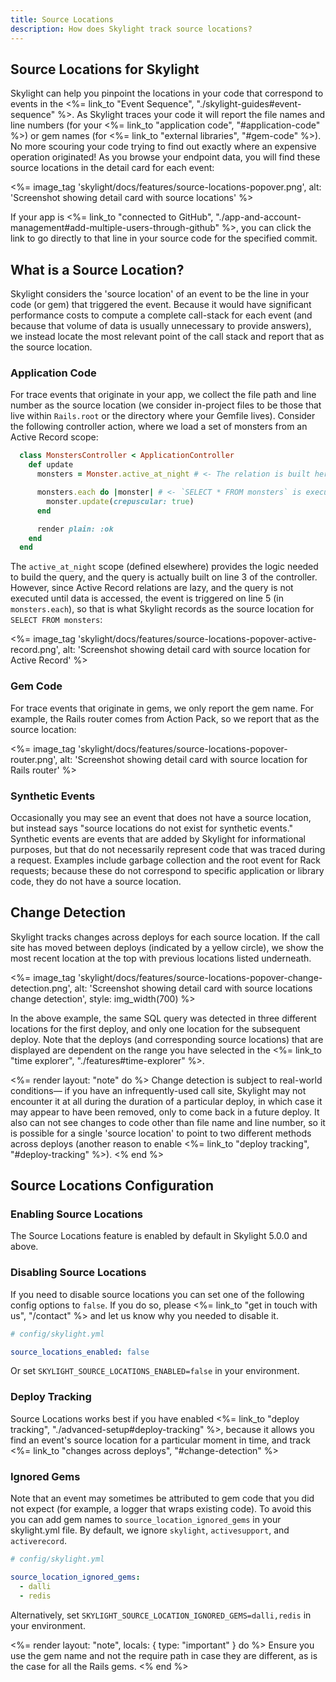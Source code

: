 ```yaml
---
title: Source Locations
description: How does Skylight track source locations?
---
```


## Source Locations for Skylight

Skylight can help you pinpoint the locations in your code that correspond to events in the <%= link_to "Event Sequence", "./skylight-guides#event-sequence" %>. As Skylight traces your code it will report the file names and line numbers (for your <%= link_to "application code", "#application-code" %>) or gem names (for <%= link_to "external libraries", "#gem-code" %>). No more scouring your code trying to find out exactly where an expensive operation originated! As you browse your endpoint data, you will find these source locations in the detail card for each event:

<%= image_tag 'skylight/docs/features/source-locations-popover.png', alt: 'Screenshot showing detail card with source locations' %>

If your app is <%= link_to "connected to GitHub", "./app-and-account-management#add-multiple-users-through-github" %>, you can click the link to go directly to that line in your source code for the specified commit.

## What is a Source Location?

Skylight considers the 'source location' of an event to be the line in your code (or gem) that triggered the event. Because it would have significant performance costs to compute a complete call-stack for each event (and because that volume of data is usually unnecessary to provide answers), we instead locate the most relevant point of the call stack and report that as the source location.

### Application Code

For trace events that originate in your app, we collect the file path and line number as the source location (we consider in-project files to be those that live within `Rails.root` or the directory where your Gemfile lives). Consider the following controller action, where we load a set of monsters from an Active Record scope:

```ruby
  class MonstersController < ApplicationController
    def update
      monsters = Monster.active_at_night # <- The relation is built here

      monsters.each do |monster| # <- `SELECT * FROM monsters` is executed here
        monster.update(crepuscular: true)
      end

      render plain: :ok
    end
  end
```

The `active_at_night` scope (defined elsewhere) provides the logic needed to build the query, and the query is actually built on line 3 of the controller. However, since Active Record relations are lazy, and the query is not executed until data is accessed, the event is triggered on line 5 (in `monsters.each`), so that is what Skylight records as the source location for `SELECT FROM monsters`:

<%= image_tag 'skylight/docs/features/source-locations-popover-active-record.png', alt: 'Screenshot showing detail card with source location for Active Record' %>

### Gem Code

For trace events that originate in gems, we only report the gem name. For example, the Rails router comes from Action Pack, so we report that as the source location:

<%= image_tag 'skylight/docs/features/source-locations-popover-router.png', alt: 'Screenshot showing detail card with source location for Rails router' %>

### Synthetic Events

Occasionally you may see an event that does not have a source location, but instead says "source locations do not exist for synthetic events." Synthetic events are events that are added by Skylight for informational purposes, but that do not necessarily represent code that was traced during a request. Examples include garbage collection and the root event for Rack requests; because these do not correspond to specific application or library code, they do not have a source location.

## Change Detection

Skylight tracks changes across deploys for each source location. If the call site has moved between deploys (indicated by a yellow circle), we show the most recent location at the top with previous locations listed underneath.

<%= image_tag 'skylight/docs/features/source-locations-popover-change-detection.png', alt: 'Screenshot showing detail card with source locations change detection', style: img_width(700) %>

In the above example, the same SQL query was detected in three different locations for the first deploy, and only one location for the subsequent deploy. Note that the deploys (and corresponding source locations) that are displayed are dependent on the range you have selected in the <%= link_to "time explorer", "./features#time-explorer" %>.

<%= render layout: "note" do %>
  Change detection is subject to real-world conditions&mdash; if you have an infrequently-used call site, Skylight may not encounter it at all during the duration of a particular deploy, in which case it may appear to have been removed, only to come back in a future deploy. It also can not see changes to code other than file name and line number, so it is possible for a single 'source location' to point to two different methods across deploys (another reason to enable <%= link_to "deploy tracking", "#deploy-tracking" %>).
<% end %>

## Source Locations Configuration

### Enabling Source Locations

The Source Locations feature is enabled by default in Skylight 5.0.0 and above.

### Disabling Source Locations

If you need to disable source locations you can set one of the following config options to `false`. If you do so, please <%= link_to "get in touch with us", "/contact" %> and let us know why you needed to disable it.

```yaml
# config/skylight.yml

source_locations_enabled: false
```

Or set `SKYLIGHT_SOURCE_LOCATIONS_ENABLED=false` in your environment.

### Deploy Tracking

Source Locations works best if you have enabled <%= link_to "deploy tracking", "./advanced-setup#deploy-tracking" %>, because it allows you find an event's source location for a particular moment in time, and track <%= link_to "changes across deploys", "#change-detection" %>

### Ignored Gems

Note that an event may sometimes be attributed to gem code that you did not expect (for example, a logger that wraps existing code). To avoid this you can add gem names to `source_location_ignored_gems` in your skylight.yml file. By default, we ignore `skylight`, `activesupport`, and `activerecord`.

```yaml
# config/skylight.yml

source_location_ignored_gems:
  - dalli
  - redis
```

Alternatively, set `SKYLIGHT_SOURCE_LOCATION_IGNORED_GEMS=dalli,redis` in your environment.

<%= render layout: "note", locals: { type: "important" } do %>
  Ensure you use the gem name and not the require path in case they are different, as is the case for all the Rails gems.
<% end %>
